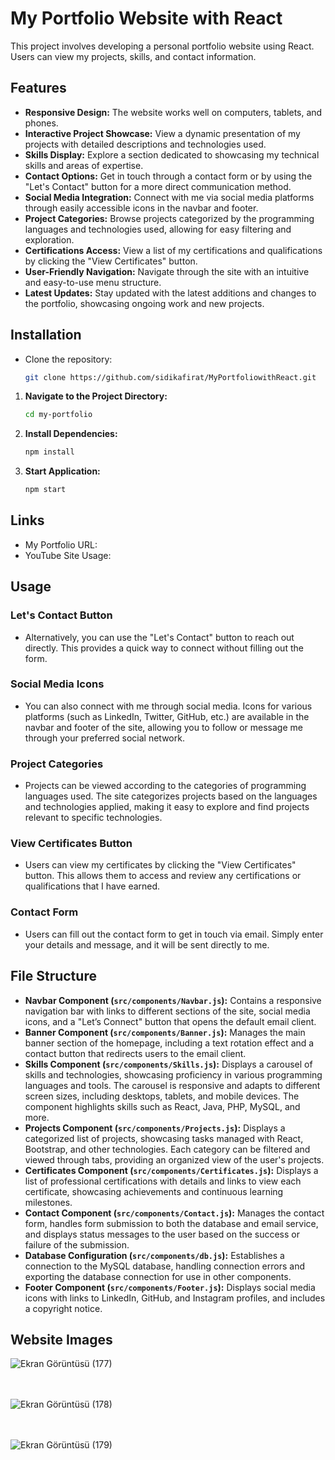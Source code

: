 # My Portfolio Website with React
This project involves developing a personal portfolio website using React. Users can view my projects, skills, and contact information.
## Features

- **Responsive Design:** The website works well on computers, tablets, and phones.
- **Interactive Project Showcase:** View a dynamic presentation of my projects with detailed descriptions and technologies used.
- **Skills Display:** Explore a section dedicated to showcasing my technical skills and areas of expertise.
- **Contact Options:** Get in touch through a contact form or by using the "Let's Contact" button for a more direct communication method.
- **Social Media Integration:** Connect with me via social media platforms through easily accessible icons in the navbar and footer.
- **Project Categories:** Browse projects categorized by the programming languages and technologies used, allowing for easy filtering and exploration.
- **Certifications Access:** View a list of my certifications and qualifications by clicking the "View Certificates" button.
- **User-Friendly Navigation:** Navigate through the site with an intuitive and easy-to-use menu structure.
- **Latest Updates:** Stay updated with the latest additions and changes to the portfolio, showcasing ongoing work and new projects.

## Installation

- Clone the repository:
   ```bash
   git clone https://github.com/sidikafirat/MyPortfoliowithReact.git
1. **Navigate to the Project Directory:**
   ```bash
   cd my-portfolio
2. **Install Dependencies:**
   ```bash
   npm install
3. **Start Application:**
   ```bash
   npm start

## Links
- My Portfolio URL:
- YouTube Site Usage:

## Usage

### Let's Contact Button
-  Alternatively, you can use the "Let's Contact" button to reach out directly. This provides a quick way to connect without filling out the form.
### Social Media Icons
- You can also connect with me through social media. Icons for various platforms (such as LinkedIn, Twitter, GitHub, etc.) are available in the navbar and footer of the site, allowing you to follow or message me through your preferred social network.
### Project Categories
- Projects can be viewed according to the categories of programming languages used. The site categorizes projects based on the languages and technologies applied, making it easy to explore and find projects relevant to specific technologies.
### View Certificates Button
- Users can view my certificates by clicking the "View Certificates" button. This allows them to access and review any certifications or qualifications that I have earned.
 ### Contact Form
 - Users can fill out the contact form to get in touch via email. Simply enter your details and message, and it will be sent directly to me.

## File Structure
- **Navbar Component (`src/components/Navbar.js`):** Contains a responsive navigation bar with links to different sections of the site, social media icons, and a "Let’s Connect" button that opens the default email client.
- **Banner Component (`src/components/Banner.js`):** Manages the main banner section of the homepage, including a text rotation effect and a contact button that redirects users to the email client.
- **Skills Component (`src/components/Skills.js`):** Displays a carousel of skills and technologies, showcasing proficiency in various programming languages and tools. The carousel is responsive and adapts to different screen sizes, including desktops, tablets, and mobile devices. The component highlights skills such as React, Java, PHP, MySQL, and more.
- **Projects Component (`src/components/Projects.js`):** Displays a categorized list of projects, showcasing tasks managed with React, Bootstrap, and other technologies. Each category can be filtered and viewed through tabs, providing an organized view of the user's projects.
- **Certificates Component (`src/components/Certificates.js`):** Displays a list of professional certifications with details and links to view each certificate, showcasing achievements and continuous learning milestones.
- **Contact Component (`src/components/Contact.js`):** Manages the contact form, handles form submission to both the database and email service, and displays status messages to the user based on the success or failure of the submission.
- **Database Configuration (`src/components/db.js`):** Establishes a connection to the MySQL database, handling connection errors and exporting the database connection for use in other components.
- **Footer Component (`src/components/Footer.js`):** Displays social media icons with links to LinkedIn, GitHub, and Instagram profiles, and includes a copyright notice.

## Website Images

  ![Ekran Görüntüsü (177)](https://github.com/user-attachments/assets/18dd2947-a34d-4367-ba1e-41b1a73eb3a6)  <br> <br> <br>

  ![Ekran Görüntüsü (178)](https://github.com/user-attachments/assets/a03b3b87-2dda-4f66-9d0a-6e769b50813c)  <br> <br> <br>

  ![Ekran Görüntüsü (179)](https://github.com/user-attachments/assets/e870aa15-f1e3-432d-8887-a0437b941b5c) <br> <br> <br>





